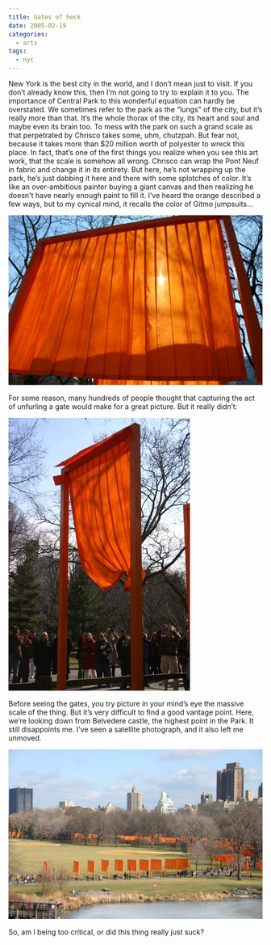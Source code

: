 ```yaml
---
title: Gates of heck
date: 2005-02-19
categories:
  - arts
tags:
  - nyc
---
```


New York is the best city in the world, and I don’t mean just to visit. If you don’t already know this, then I’m not going to try to explain it to you. The importance of Central Park to this wonderful equation can hardly be overstated. We sometimes refer to the park as the “lungs” of the city, but it’s really more than that. It’s the whole thorax of the city, its heart and soul and maybe even its brain too. To mess with the park on such a grand scale as that perpetrated by Chrisco takes some, uhm, chutzpah. But fear not, because it takes more than $20 million worth of polyester to wreck this place. In fact, that’s one of the first things you realize when you see this art work, that the scale is somehow all wrong. Chrisco can wrap the Pont Neuf in fabric and change it in its entirety. But here, he’s not wrapping up the park, he’s just dabbing it here and there with some splotches of color. It’s like an over-ambitious painter buying a giant canvas and then realizing he doesn't have nearly enough paint to fill it. I’ve heard the orange described a few ways, but to my cynical mind, it recalls the color of Gitmo jumpsuits...

![](images/gates-1.jpg)

For some reason, many hundreds of people thought that capturing the act of unfurling a gate would make for a great picture. But it really didn’t:

![](images/gates-2.jpg)

Before seeing the gates, you try picture in your mind’s eye the massive scale of the thing. But it’s very difficult to find a good vantage point. Here, we’re looking down from Belvedere castle, the highest point in the Park. It still disappoints me. I've seen a satellite photograph, and it also left me unmoved.

![](images/gates-3.jpg)

So, am I being too critical, or did this thing really just suck?
